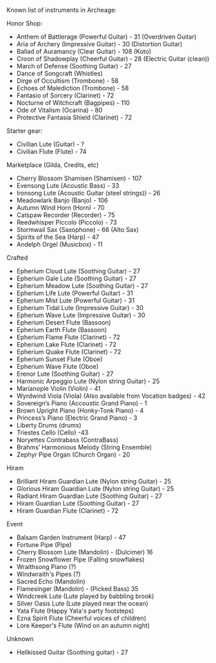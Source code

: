 Known list of instruments in Archeage:

Honor Shop:

* Anthem of Battlerage (Powerful Guitar) - 31 (Overdriven Guitar)
* Aria of Archery (Impressive Guitar) - 30 (Distortion Guitar)
* Ballad of Auramancy (Clear Guitar) - 108 (Koto)
* Croon of Shadowplay (Cheerful Guitar) - 28 (Electric Guitar (clean))
* March of Defense (Soothing Guitar) - 27
* Dance of Songcraft (Whistles)
* Dirge of Occultism (Trombone) - 58
* Echoes of Malediction (Trombone) - 58
* Fantasio of Sorcery (Clarinet) - 72
* Nocturne of Witchcraft (Bagpipes) - 110
* Ode of Vitalism (Ocarina) - 80
* Protective Fantasia Shield (Clarinet) - 72

Starter gear:

* Civilian Lute (Guitar) - ?
* Civilian Flute (Flute) - 74

Marketplace (Gilda, Credits, etc)

* Cherry Blossom Shamisen (Shamisen) - 107
* Evensong Lute (Acoustic Bass) - 33
* Ironsong Lute (Acoustic Guitar (steel strings)) - 26
* Meadowlark Banjo (Banjo) - 106
* Autumn Wind Horn (Horn) - 70
* Catspaw Recorder (Recorder) - 75
* Reedwhisper Piccolo (Piccolo) - 73
* Stormwail Sax (Saxophone) - 66 (Alto Sax)
* Spirits of the Sea (Harp) - 47
* Andelph Orgel (Musicbox) - 11

Crafted

* Epherium Cloud Lute (Soothing Guitar) - 27
* Epherium Gale Lute (Soothing Guitar) - 27
* Epherium Meadow Lute (Soothing Guitar) - 27
* Epherium Life Lute (Powerful Guitar) - 31
* Epherium Mist Lute (Powerful Guitar) - 31
* Epherium Tidal Lute (Impressive Guitar) - 30
* Epherium Wave Lute (Impressive Guitar) - 30
* Epherium Desert Flute (Bassoon)
* Epherium Earth Flute (Bassoon)
* Epherium Flame Flute (Clarinet) - 72
* Epherium Lake Flute (Clarinet) - 72
* Epherium Quake Flute (Clarinet) - 72
* Epherium Sunset Flute (Oboe)
* Epherium Wave Flute (Oboe)
* Erenor Lute (Soothing Guitar) - 27
* Harmonic Arpeggio Lute (Nylon string Guitar) - 25
* Marianople Violin (Violin) - 41
* Wyrdwind Viola (Viola) (Also available from Vocation badges) - 42
* Sovereign’s Piano (Accoustic Grand Piano) - 1
* Brown Upright Piano (Honky-Tonk Piano) - 4
* Princess’s Piano (Electric Grand Piano) - 3
* Liberty Drums (drums)
* Triestes Cello (Cello) -43
* Noryettes Contrabass (ContraBass)
* Brahms’ Harmonious Melody (String Ensemble)
* Zephyr Pipe Organ (Church Organ) - 20

Hiram

* Brilliant Hiram Guardian Lute (Nylon string Guitar) - 25
* Glorious Hiram Guardian Lute (Nylon string Guitar) - 25
* Radiant Hiram Guardian Lute (Soothing Guitar) - 27
* Hiram Guardian Lute (Soothing Guitar) - 27
* Hiram Guardian Flute (Clarinet) - 72

Event

* Balsam Garden Instrument (Harp) - 47
* Fortune Pipe (Pipe)
* Cherry Blossom Lute (Mandolin) - (Dulcimer) 16
* Frozen Snowflower Pipe (Falling snowflakes)
* Wraithsong Piano (?)
* Windwraith's Pipes (?)
* Sacred Echo (Mandolin)
* Flamesinger (Mandolin) - (Picked Bass) 35
* Windcreek Lute (Lute played by babbling brook)
* Silver Oasis Lute (Lute played near the ocean)
* Yata Flute (Happy Yata's party footsteps)
* Ezna Spirit Flute (Cheerful voices of children)
* Lore Keeper's Flute (Wind on an autumn night)

Unknown
* Hellkissed Guitar (Soothing guitar) - 27
